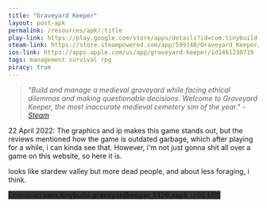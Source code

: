 ```yaml
---
title: "Graveyard Keeper"
layout: post-apk
permalink: /resources/apk/:title
play-link: https://play.google.com/store/apps/details?id=com.tinybuild.graveyardkeeper
steam-link: https://store.steampowered.com/app/599140/Graveyard_Keeper/
ios-link: https://apps.apple.com/us/app/graveyard-keeper/id1461238719
tags: management survival rpg
piracy: true
---
```


> _"Build and manage a medieval graveyard while facing ethical dilemmas and making questionable decisions. Welcome to Graveyard Keeper, the most inaccurate medieval cemetery sim of the year." - <a href="https://store.steampowered.com/app/599140/Graveyard_Keeper/" target="_blank">Steam</a>_

<span class="timestamp">22 April 2022:</span> The graphics and ip makes this game stands out, but the reviews mentioned how the game is outdated garbage, which after playing for a while, i can kinda see that. However, i'm not just gonna shit all over a game on this website, so here it is.

looks like stardew valley but more dead people, and about less foraging, i think.

<div class="text-center">
    <a class="btn btn-dark btn-block w-100" onclick='apk("com.tinybuild.graveyardkeeper_1.129.xapk")' target="_blank" style="text-decoration: none; background-color: #333;"> Download <b>com.tinybuild.graveyardkeeper_1.129.xapk</b> (206 MB)</a>
</div>

